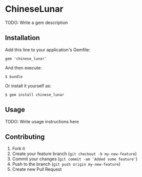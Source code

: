 # ChineseLunar

TODO: Write a gem description

## Installation

Add this line to your application's Gemfile:

    gem 'chinese_lunar'

And then execute:

    $ bundle

Or install it yourself as:

    $ gem install chinese_lunar

## Usage

TODO: Write usage instructions here

## Contributing

1. Fork it
2. Create your feature branch (`git checkout -b my-new-feature`)
3. Commit your changes (`git commit -am 'Added some feature'`)
4. Push to the branch (`git push origin my-new-feature`)
5. Create new Pull Request
